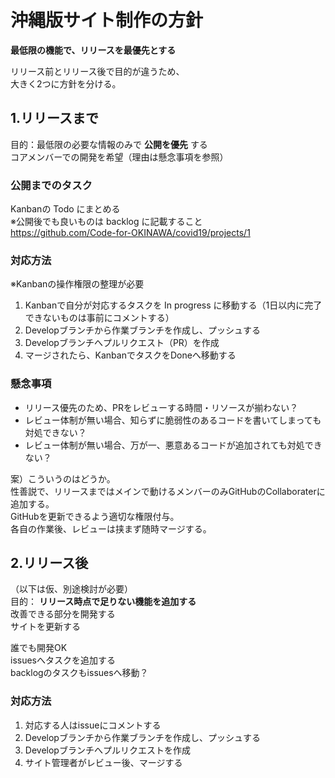 # 沖縄版サイト制作の方針

**最低限の機能で、リリースを最優先とする**

リリース前とリリース後で目的が違うため、  
大きく2つに方針を分ける。

## 1.リリースまで
目的：最低限の必要な情報のみで **公開を優先** する  
コアメンバーでの開発を希望（理由は懸念事項を参照）

### 公開までのタスク
Kanbanの Todo にまとめる  
※公開後でも良いものは backlog に記載すること  
https://github.com/Code-for-OKINAWA/covid19/projects/1

### 対応方法
※Kanbanの操作権限の整理が必要
1. Kanbanで自分が対応するタスクを In progress に移動する（1日以内に完了できないものは事前にコメントする）
2. Developブランチから作業ブランチを作成し、プッシュする
3. Developブランチへプルリクエスト（PR）を作成
4. マージされたら、KanbanでタスクをDoneへ移動する

### 懸念事項
* リリース優先のため、PRをレビューする時間・リソースが揃わない？
* レビュー体制が無い場合、知らずに脆弱性のあるコードを書いてしまっても対処できない？
* レビュー体制が無い場合、万が一、悪意あるコードが追加されても対処できない？

案）こういうのはどうか。  
性善説で、リリースまではメインで動けるメンバーのみGitHubのCollaboraterに追加する。  
GitHubを更新できるよう適切な権限付与。  
各自の作業後、レビューは挟まず随時マージする。


## 2.リリース後
（以下は仮、別途検討が必要）  
目的： **リリース時点で足りない機能を追加する**  
改善できる部分を開発する  
サイトを更新する  

誰でも開発OK  
issuesへタスクを追加する  
backlogのタスクもissuesへ移動？

### 対応方法
1. 対応する人はissueにコメントする
2. Developブランチから作業ブランチを作成し、プッシュする
3. Developブランチへプルリクエストを作成
4. サイト管理者がレビュー後、マージする
